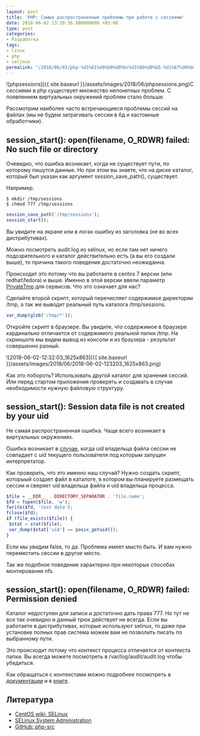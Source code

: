 ```yaml
---
layout: post
title: 'PHP: Самые распространенные проблемы при работе с сессиями'
date: 2018-06-02 13:29:36.000000000 +03:00
type: post
categories:
- Разработка
tags:
- linux
- php
- selinux
permalink: "/2018/06/02/php-%d1%81%d0%b0%d0%bc%d1%8b%d0%b5-%d1%87%d0%b0%d1%81%d1%82%d1%8b%d0%b5-%d0%bf%d1%80%d0%be%d0%b1%d0%bb%d0%b5%d0%bc%d1%8b-%d1%81-%d1%81%d0%b5%d1%81%d1%81%d0%b8%d1%8f%d0%bc%d0%b8/"
---
```

![phpsessions]({{ site.baseurl }}/assets/images/2018/06/phpsessions.png)С сессиями в php существует множество непонятных проблем. С появлением виртуальных окружений проблем стало больше.

Рассмотрим наиболее часто встречающиеся проблемы сессий на файлах (мы не будем затрагивать сессии в бд и кастомные обработчики).

## session_start(): open(filename, O_RDWR) failed: No such file or directory

Очевидно, что ошибка возникает, когда не существует пути, по которому пишутся данные. Но при этом вы знаете, что на диске каталог, который был указан как аргумент session_save_path(), существует.

Например.

```shell
$ mkdir /tmp/sessions  
$ chmod 777 /tmp/sessions
```

```php
session_save_path('/tmp/sessions');  
session_start();
```

Вы увидите на экране или в логах ошибку из заголовка (не во всех дистрибутивах).

Можно посмотреть audit.log из selinux, но если там нет ничего подозрительного и каталог действительно есть (а вы его создали выше), то причина такого поведения достаточно неожиданна.

Происходит это потому что вы работаете в centos 7 версии (или redhat\fedora) и выше. Именно в этой версии ввели параметр [PrivateTmp](https://help.directadmin.com/item.php?id=561) для сервисов. Что это означает для нас?

Сделайте второй скрипт, который перечисляет содержимое директории /tmp, а так же выводит реальный путь каталога /tmp/sessions.

```php
var_dump(glob('/tmp/*'));
```

Откройте скрипт в браузере. Вы увидите, что содержимое в браузере кардинально отличается от содержимого реальной папки /tmp. На скриншоте мы видем вывод из консоли и из браузера - результат совершенно разный.

![2018-06-02-12:32:03_1625x863]({{ site.baseurl }}/assets/images/2018/06/2018-06-02-123203_1625x863.png)

Как это побороть? Использовать другой каталог для хранения сессий. Или перед стартом приложения проверять и создавать в случае необходимости нужную файловую структуру.

## session_start(): Session data file is not created by your uid

Не самая распространенная ошибка. Чаще всего возникает в виртуальных окружениях.

Ошибка возникает в [случае](https://github.com/php/php-src/blob/5eb1f92f31cafc48384f9096012f421b37f6d425/ext/session/mod_files.c#L206-L211), когда uid владельца файла сессии не совпадает с uid текущего пользователя под которым запущен интерпретатор.

Как проверить, что это именно наш случай? Нужно создать скрипт, которыый создает файл в каталоге, в котором вы планируете размещать сессии и сверяет uid владельца файла и uid владельца процесса.

```php
$file = __DIR__ . DIRECTORY_SEPARATOR . 'file.name';  
$fd = fopen($file, 'w');  
fwrite($fd, 'test data');  
fclose($fd);  
if (file_exists($file)) {  
 $stat = stat($file);  
 var_dump($stat['uid'] == posix_getuid());  
}
```

Если мы увидим false, то да. Проблема имеет мысто быть. И вам нужно переместить сессии в другое место.

Так же подобное поведение характерно при некоторых способах монтирования nfs.

## session_start(): open(filename, O_RDWR) failed: Permission denied

Каталог недоступен для записи и достаточно дать права 777. Но тут не все так очевидно и данный трюк действует не всегда. Если вы работаете в дистрибутивах, которые используют selinux, то даже при установке полных прав система можем вам не позволить писать по выбранному пути.

Это происходит потому что контекст процесса отличается от контекста папки. Вы всегда можете посмотреть в /var/log/audit/audit.log чтобы убедиться.

Как обращаться с контекстами можно подробнее посмотреть в [документации](https://wiki.centos.org/HowTos/SELinux) и в [книге](https://www.packtpub.com/networking-and-servers/selinux-system-administration).

## Литература

- [CentOS wiki: SELinux](https://wiki.centos.org/HowTos/SELinux)
- [SELinux System Administration](https://www.packtpub.com/networking-and-servers/selinux-system-administration)
- [GitHub: php-src](https://github.com/php/php-src/tree/master/ext/session)
